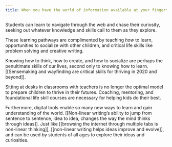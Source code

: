```yaml
---
title: When you have the world of information available at your fingertips, traditional models of education are rendered obsolete
---
```

Students can learn to navigate through the web and chase their curiosity, seeking out whatever knowledge and skills call to them as they explore.

These learning pathways are complimented by teaching _how_ to learn, opportunities to socialize with other children, and critical life skills like problem solving and creative writing.

Knowing how to think, how to create, and how to socialize are perhaps the penultimate skills of our lives, second only to knowing how to learn. [[Sensemaking and wayfinding are critical skills for thriving in 2020 and beyond]].

Sitting at desks in classrooms with teachers is no longer the optimal model to prepare children to thrive in their futures. Coaching, mentoring, and foundational life skill courses are necessary for helping kids do their best.

Furthermore, digital tools enable so many new ways to learn and gain understanding of the world. [[Non-linear writing’s ability to jump from sentence to sentence, idea to idea, changes the way the mind thinks through ideas]]. Just like [[browsing the internet through multiple tabs is non-linear thinking]], [[non-linear writing helps ideas improve and evolve]], and can be used by students of all ages to explore their ideas and curiosities.